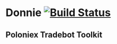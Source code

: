 # Donnie [![Build Status](https://travis-ci.org/s4w3d0ff/donnie.svg?branch=master)](https://travis-ci.org/s4w3d0ff/donnie)
## Poloniex Tradebot Toolkit
